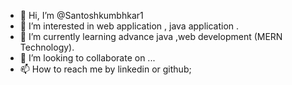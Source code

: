 - 👋 Hi, I’m @Santoshkumbhkar1
- 👀 I’m interested in  web application , java application .
- 🌱 I’m currently learning  advance java ,web development (MERN Technology).
- 💞️ I’m looking to collaborate on ...
- 📫 How to reach me   by linkedin or github;

<!---
Santoshkumbhkar1/Santoshkumbhkar1 is a ✨ special ✨ repository because its `README.md` (this file) appears on your GitHub profile.
You can click the Preview link to take a look at your changes.
--->
